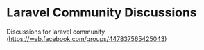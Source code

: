 # Laravel Community Discussions
Discussions for laravel community (https://web.facebook.com/groups/447837565425043)
